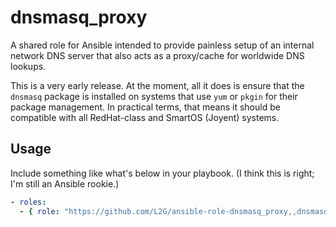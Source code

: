# dnsmasq\_proxy

A shared role for Ansible intended to provide painless setup of an internal
network DNS server that also acts as a proxy/cache for worldwide DNS lookups.

This is a very early release. At the moment, all it does is ensure that the
`dnsmasq` package is installed on systems that use `yum` or `pkgin` for their
package management.  In practical terms, that means it should be compatible
with all RedHat-class and SmartOS (Joyent) systems.

## Usage

Include something like what's below in your playbook.  (I think this is right;
I'm still an Ansible rookie.)

```yaml
- roles:
  - { role: "https://github.com/L2G/ansible-role-dnsmasq_proxy,,dnsmasq_proxy" }
```
